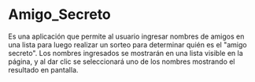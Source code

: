 # Amigo_Secreto
Es una aplicación que permite al usuario ingresar nombres de amigos en una lista para luego realizar un sorteo para determinar quién es el "amigo secreto". Los nombres ingresados se mostrarán en una lista visible en la página, y al dar clic se seleccionará uno de los nombres mostrando el resultado en pantalla.
